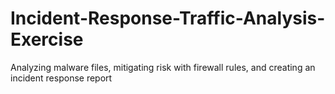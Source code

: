 # Incident-Response-Traffic-Analysis-Exercise
Analyzing malware files, mitigating risk with firewall rules, and creating an incident response report

